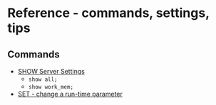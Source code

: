 # Reference - commands, settings, tips

## Commands
* [SHOW Server Settings](https://www.postgresql.org/docs/current/static/sql-show.html)
	* `show all;`
	* `show work_mem;`
* [SET - change a run-time parameter](https://www.postgresql.org/docs/current/static/sql-set.html)
